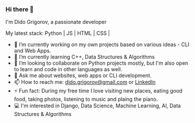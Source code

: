 ### Hi there 👋

I'm Dido Grigorov, a passionate developer

My latest stack:
Python | JS | HTML | CSS |

- 🔭 I’m currently working on my own projects based on various ideas - CLI and Web Apps.
- 🌱 I’m currently learning C++, Data Structures & Algorithms
- 👯 I’m looking to collaborate on Python projects mostly, but I'm also open to learn and code in other languages as well.
- 💬 Ask me about websites, web apps or CLI development. 
- 📫 How to reach me: dido.grigorov@gmail.com or [LinkedIn](https://linkedin.com/in/didogrigorov)
- ⚡ Fun fact: During my free time I love visiting new places, eating good food, taking photos, listening to music and plaing the piano.
- :computer: I'm interested in Django, Data Science, Machine Learning, AI, Data Structures & Algorithms
